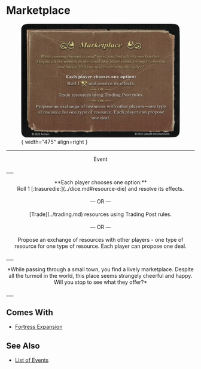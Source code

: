 # Marketplace

<figure markdown="span">

![Marketplace](../assets/events-marketplace.webp){ width="475" align=right }

</figure>

___
<p style="text-align: center;" markdown>Event</p>
___
<p style="text-align: center;" markdown>**Each player chooses one option:** <br>Roll 1 [:trasuredie:](../dice.md#resource-die) and resolve its effects.<br><br>— OR —<br><br>[Trade](../trading.md) resources using Trading Post rules.<br><br>— OR —<br><br>Propose an exchange of resources with other players - one type of resource for one type of resource. Each player can propose one deal.</p>
___
<p style="text-align: center;" markdown>*While passing through a small town, you find a lively marketplace. Despite all the turmoil in the world, this place seems strangely cheerful and happy. Will you stop to see what they offer?*</p>
___


## Comes With

- [Fortress Expansion](../content.md)


## See Also

- [List of Events](index.md)
